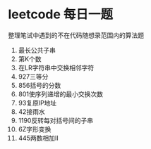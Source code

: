 # leetcode 每日一题
整理笔试中遇到的不在代码随想录范围内的算法题

1. 最长公共子串
2. 第K个数
3. 在LR字符串中交换相邻字符
4. 927三等分
5. 856括号的分数
6. 801使序列递增的最小交换次数
7. 93复原IP地址
8. 42接雨水
9. 1190反转每对括号间的子串
10. 6Z字形变换
11. 445两数相加II
